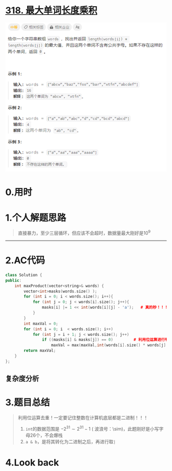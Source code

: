 # [318. 最大单词长度乘积](https://leetcode.cn/problems/maximum-product-of-word-lengths/)

![image-20231106134617600](https://raw.githubusercontent.com/advancingsweet/Image/main/image-20231106134617600.png)

# 0.用时



# 1.个人解题思路

> 直接暴力，至少三层循环，但应该不会超时，数据量最大刚好是$10^9$



******************

# 2.AC代码

```C++
class Solution {
public:
    int maxProduct(vector<string>& words) {
        vector<int>masks(words.size() );
        for (int i = 0; i < words.size(); i++){
            for (int j = 0; j < words[i].size(); j++){
                masks[i] |= 1 << int(words[i][j] - 'a');   # 真的秒！！！
            }
        }
        int maxVal = 0;
        for (int i = 0; i  < words.size(); i++)
            for (int j = i + 1; j < words.size(); j++)
                if ((masks[i] & masks[j]) == 0)			# 利用位运算进行判断是否有重复的字母妙哉
                    maxVal = max(maxVal,int(words[i].size() * words[j].size()) );
        return maxVal;
    }
};
```

## 复杂度分析





# 3.题目总结

> 利用位运算去重！一定要记住整数在计算机底层都是二进制！！！
>
> 1. `int`的数据范围是 $-2^{31}\sim2^{31}-1$  ( 波浪号：\sim)，此题刚好是小写字母26个，不会爆栈
> 2. `a & b`，是将其转化为二进制之后，再进行取`|`



# 4.Look back

